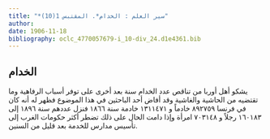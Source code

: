 ```yaml
---
title: "*سير العلم : الخدام*. المقتبس 1(10)"
author: 
date: 1906-11-18
bibliography: oclc_4770057679-i_10-div_24.d1e4361.bib
---
```




##  الخدام 


 يشكو أهل أوربا من تناقص عدد الخدام سنة بعد أخرى على توفر أسباب الرفاهية وما تقتضيه من الحاشية والغاشية وقد أفاض  أحد  الباحثين في هذا الموضوع فظهر له أنه كان في فرنسا  ٨٩٢٧٥٩  خادماً و  ١٣١١٤٧١  خادمة سنة  ١٨٦٦  فنزل عددهم سنة  ١٨٩٦  إلى  ١٦٠١٨٣  رجلاً و  ٧٠٣١٤٨  امرأة وإذا دامت الحال على ذلك تضطر أكثر حكومات الغرب إلى تأسيس مدارس للخدمة بعد قليل من السنين. 
